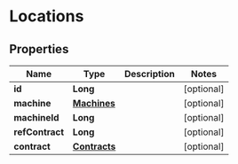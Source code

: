 # Locations

## Properties
Name | Type | Description | Notes
------------ | ------------- | ------------- | -------------
**id** | **Long** |  |  [optional]
**machine** | [**Machines**](Machines.md) |  |  [optional]
**machineId** | **Long** |  |  [optional]
**refContract** | **Long** |  |  [optional]
**contract** | [**Contracts**](Contracts.md) |  |  [optional]

